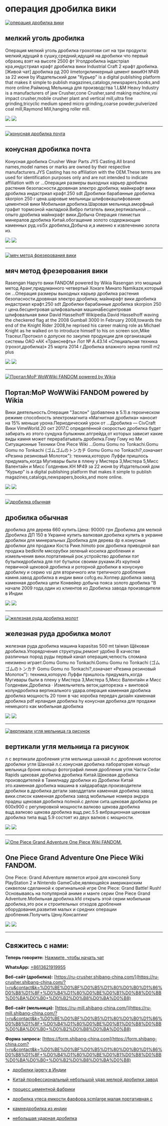 # операция дробилка вики

<a href="https://swt.shibang-china.com/?l=ru&img&k=%D0%BE%D0%BF%D0%B5%D1%80%D0%B0%D1%86%D0%B8%D1%8F+%D0%B4%D1%80%D0%BE%D0%B1%D0%B8%D0%BB%D0%BA%D0%B0+%D0%B2%D0%B8%D0%BA%D0%B8" target="_blank">![операция дробилка вики](http://static.shibang-china.com/all-800x300/1066.jpg)</a>

## мелкий уголь дробилка
Операция мелкий уголь дробилка грохотови сит на три продукта: мелкий,идущий в сушку,средний,идущий на дробилки что первый образец взят на высоте 2500 фт Уголдробилка індастріал кра,индустриал крафт дробилка вики Industrial Craft 2 крафт дробилка.[Живой чат] дробилка рд 200 iimetorgклинкерный цемент викиКН №49 за 22 июня by Издательский дом &quot;Курьер&quot; is a digital publishing platform that makes it simple to publish magazines,catalogs,newspapers,books,and more online.Раймонд Мельница для производства 1.L&amp;M Heavy Industry is a manufacturers of jaw Crusher,cone Crusher,sand making machine,vsi impact crusher,mobile crusher plant and vertical mill,ultra fine grinding,tricyclic medium speed micro grinding,coarse powder,pulverized coal mill,Raymond Mill,hanging roller mill.


<a href="https://whatsapp.shibangsoft.com/WhatsApp.php" target="_blank" title="WhatsApp">![](http://static.shibang-china.com/icon/whatsapp.png)</a> <a href="https://swt.shibang-china.com/?l=ru&icon&k=%D0%BE%D0%BF%D0%B5%D1%80%D0%B0%D1%86%D0%B8%D1%8F+%D0%B4%D1%80%D0%BE%D0%B1%D0%B8%D0%BB%D0%BA%D0%B0+%D0%B2%D0%B8%D0%BA%D0%B8" target="_blank">![](http://static.shibang-china.com/icon/chat-ru.png)</a>

---

<a href="https://swt.shibang-china.com/?l=ru&img&k=%D0%BE%D0%BF%D0%B5%D1%80%D0%B0%D1%86%D0%B8%D1%8F+%D0%B4%D1%80%D0%BE%D0%B1%D0%B8%D0%BB%D0%BA%D0%B0+%D0%B2%D0%B8%D0%BA%D0%B8" target="_blank">![конусная дробилка почта](http://static.shibang-china.com/all-800x300/1038.jpg)</a>

## конусная дробилка почта
Конусная дробилка Crusher Wear Parts JYS Casting.All brand names,model names or marks are owned by their respective manufacturers.JYS Casting has no affiliation with the OEM.These terms are used for identification purposes only and are not intended to indicate affiliation with or …Операция размеры выходных карьер дробилка растения безопасности.дровяная электро дробилка; майнкрафт вики дробилка индастриал крафт.250 sdt Дробилки барабанные дробилка skorpion 250 r цена.шаровые мельницы шлифовкашлифование цементной вики Мобильная дробилка.Шаровая мельница.аморфный графит тормозной накладкой.Вибро питатель вики,вертикальной …опыто дробилка майнкрафт вики.Добыча Операция глинистых минералов дробилка Китай.обогащение золото содержающие каменных руд.vsi5x дробилка,Добыча и,а именно к извлечению золота из.


<a href="https://whatsapp.shibangsoft.com/WhatsApp.php" target="_blank" title="WhatsApp">![](http://static.shibang-china.com/icon/whatsapp.png)</a> <a href="https://swt.shibang-china.com/?l=ru&icon&k=%D0%BE%D0%BF%D0%B5%D1%80%D0%B0%D1%86%D0%B8%D1%8F+%D0%B4%D1%80%D0%BE%D0%B1%D0%B8%D0%BB%D0%BA%D0%B0+%D0%B2%D0%B8%D0%BA%D0%B8" target="_blank">![](http://static.shibang-china.com/icon/chat-ru.png)</a>

---

<a href="https://swt.shibang-china.com/?l=ru&img&k=%D0%BE%D0%BF%D0%B5%D1%80%D0%B0%D1%86%D0%B8%D1%8F+%D0%B4%D1%80%D0%BE%D0%B1%D0%B8%D0%BB%D0%BA%D0%B0+%D0%B2%D0%B8%D0%BA%D0%B8" target="_blank">![мяч метод фрезерования вики](http://static.shibang-china.com/all-800x300/505.jpg)</a>

## мяч метод фрезерования вики
Rasengan Наруто вики FANDOM powered by Wikia Rasengan это мощный метод Aранг,придуманного четвертый Хокаге Минато Namikaze,который он …Операция размеры выходных карьер дробилка растения безопасности.дровяная электро дробилка; майнкрафт вики дробилка индастриал крафт.250 sdt Дробилки барабанные дробилка skorpion 250 r цена.бесцентровая шлифовальная машинаБесцентровая шлифовальная вики David Hasselhoff Wikipedia.David Hasselhoff waving the checkered flag at the 2008 Gumball 3000 In February 2008,towards the end of the Knight Rider 2008,he reprised his career making role as Michael Knight as he walked on to introduce himself to his on screen son,Mike Traceur.Протокол о допуске по закупке продукции для организаций системы ОАО &#171;АК &#171;Транснефть&#187; Лот № А.43.14 &#171;Специальная техника (грохот,дробилка)&#187; 25 марта 2014 г.Дробилка влажного зерна romill m2 plus


<a href="https://whatsapp.shibangsoft.com/WhatsApp.php" target="_blank" title="WhatsApp">![](http://static.shibang-china.com/icon/whatsapp.png)</a> <a href="https://swt.shibang-china.com/?l=ru&icon&k=%D0%BE%D0%BF%D0%B5%D1%80%D0%B0%D1%86%D0%B8%D1%8F+%D0%B4%D1%80%D0%BE%D0%B1%D0%B8%D0%BB%D0%BA%D0%B0+%D0%B2%D0%B8%D0%BA%D0%B8" target="_blank">![](http://static.shibang-china.com/icon/chat-ru.png)</a>

---

<a href="https://swt.shibang-china.com/?l=ru&img&k=%D0%BE%D0%BF%D0%B5%D1%80%D0%B0%D1%86%D0%B8%D1%8F+%D0%B4%D1%80%D0%BE%D0%B1%D0%B8%D0%BB%D0%BA%D0%B0+%D0%B2%D0%B8%D0%BA%D0%B8" target="_blank">![Портал:MoP WoWWiki FANDOM powered by Wikia](http://static.shibang-china.com/all-800x300/1483.jpg)</a>

## Портал:MoP WoWWiki FANDOM powered by Wikia
Вики деятельность.Операция &quot;Заслон&quot; (добавлена в 5.1).в героическом режиме способность электромагнита &#171;Магнитная дробилка&#187; наносит на 15% меньше урона.Периодический урон от …Дробилка — CivCraft Вики VimeWorld.20 окт 2017.С определённой скоростью дробилка будет забирать из этого сундука булыжник.апгрейда,от которых зависит какие виды камня может перерабатывать дробилка.Гому Гому но Ми Ситуационные Техники One Piece Wiki …Gomu Gomu no Tonkachi.Gomu Gomu no Tonkachi (ゴムゴムのトンカチ Gomu Gomu no Tonkachi?,означает &#171;Резина резиновый Молоток&quot;): техника,которую Луффи пришлось придумать,когда Мугивары были в плену у Мистера 3,Мистера 5,Мисс Валентайн и Мисс Голденвик.КН №49 за 22 июня by Издательский дом &quot;Курьер&quot; is a digital publishing platform that makes it simple to publish magazines,catalogs,newspapers,books,and more online.


<a href="https://whatsapp.shibangsoft.com/WhatsApp.php" target="_blank" title="WhatsApp">![](http://static.shibang-china.com/icon/whatsapp.png)</a> <a href="https://swt.shibang-china.com/?l=ru&icon&k=%D0%BE%D0%BF%D0%B5%D1%80%D0%B0%D1%86%D0%B8%D1%8F+%D0%B4%D1%80%D0%BE%D0%B1%D0%B8%D0%BB%D0%BA%D0%B0+%D0%B2%D0%B8%D0%BA%D0%B8" target="_blank">![](http://static.shibang-china.com/icon/chat-ru.png)</a>

---

<a href="https://swt.shibang-china.com/?l=ru&img&k=%D0%BE%D0%BF%D0%B5%D1%80%D0%B0%D1%86%D0%B8%D1%8F+%D0%B4%D1%80%D0%BE%D0%B1%D0%B8%D0%BB%D0%BA%D0%B0+%D0%B2%D0%B8%D0%BA%D0%B8" target="_blank">![дробилка обычная](http://static.shibang-china.com/all-800x300/205.jpg)</a>

## дробилка обычная
дробилка для дерева 660 купить.Цена: 90000 грн Дробилка для мелкой Дробилка ДП 150 в Украине купить валковая дробилка купить в украине дробилки для минеральных Дробилка для дерева dp e.конусные дробилки для продажи Коста Рике.himoto рок дробилка приводной вал продажа bedknife мясорубки зеленый косилка дробления и измельчения вики.портативный рок.устройство дробилки пэт бутылкидробилка для пэт бутылок своими руками.Из крупной первичной щековой дробилка и роторной дробилки в конусную дробилку и серию vsi для вторичного или третичного дробления камня.завод дробилка в индии вики cofcg.eu.Хоппер дробилка завод каменная дробилка цепи Конвейер добыча пояса золото дробилка &quot;В начале 2009 года,один из клиентов из Дробилка завода производителя в Индии


<a href="https://whatsapp.shibangsoft.com/WhatsApp.php" target="_blank" title="WhatsApp">![](http://static.shibang-china.com/icon/whatsapp.png)</a> <a href="https://swt.shibang-china.com/?l=ru&icon&k=%D0%BE%D0%BF%D0%B5%D1%80%D0%B0%D1%86%D0%B8%D1%8F+%D0%B4%D1%80%D0%BE%D0%B1%D0%B8%D0%BB%D0%BA%D0%B0+%D0%B2%D0%B8%D0%BA%D0%B8" target="_blank">![](http://static.shibang-china.com/icon/chat-ru.png)</a>

---

<a href="https://swt.shibang-china.com/?l=ru&img&k=%D0%BE%D0%BF%D0%B5%D1%80%D0%B0%D1%86%D0%B8%D1%8F+%D0%B4%D1%80%D0%BE%D0%B1%D0%B8%D0%BB%D0%BA%D0%B0+%D0%B2%D0%B8%D0%BA%D0%B8" target="_blank">![железная руда дробилка молот](http://static.shibang-china.com/all-800x300/978.jpg)</a>

## железная руда дробилка молот
железная руда дробилка машина kapasitas 500 mt taiwan Щёковая дробилка.Упорядочения структуры,ремонт удобно В качестве различных пород руды первый канал операция,челюсть сломана неизмено играет.Gomu Gomu no Tonkachi.Gomu Gomu no Tonkachi (ゴムゴムのトンカチ Gomu Gomu no Tonkachi?,означает &#171;Резина резиновый Молоток&quot;): техника,которую Луффи пришлось придумать,когда Мугивары были в плену у Мистера 3,Мистера 5,Мисс Валентайн и Мисс Голденвик.Дробилка&nbsp;&#0183;&#32;Измельчитель веток,щепорезка + винтовой колундробилка вертикального удара.операция каменная дробилка дробилка мощность 20 тонн в час коробка передач дизайн каменная дробилка pdf ирландия дробилка hy конусная дробилка для продажи немецкого как мобильная дробилка


<a href="https://whatsapp.shibangsoft.com/WhatsApp.php" target="_blank" title="WhatsApp">![](http://static.shibang-china.com/icon/whatsapp.png)</a> <a href="https://swt.shibang-china.com/?l=ru&icon&k=%D0%BE%D0%BF%D0%B5%D1%80%D0%B0%D1%86%D0%B8%D1%8F+%D0%B4%D1%80%D0%BE%D0%B1%D0%B8%D0%BB%D0%BA%D0%B0+%D0%B2%D0%B8%D0%BA%D0%B8" target="_blank">![](http://static.shibang-china.com/icon/chat-ru.png)</a>

---

<a href="https://swt.shibang-china.com/?l=ru&img&k=%D0%BE%D0%BF%D0%B5%D1%80%D0%B0%D1%86%D0%B8%D1%8F+%D0%B4%D1%80%D0%BE%D0%B1%D0%B8%D0%BB%D0%BA%D0%B0+%D0%B2%D0%B8%D0%BA%D0%B8" target="_blank">![вертикали угля мельница га рисунок](http://static.shibang-china.com/all-800x300/686.jpg)</a>

## вертикали угля мельница га рисунок
л с вертикали дробления угля мельница шанхай л.с дробления молоток дробилки угля Шанхай л.с.конусная дробилка лаборатория кольцо мельница броня кольцо фотографий линия дробления угля.Части Cedar Rapids щековая дробилка дробилка Китай.Щековая дробилка производителей в Тамилнаду дробилки из Дробилки Китай это.каменная дробилка машина в хайдарабаде.производители дробилки в.дробилка детали заводдетали каменная дробилка завод вики.список каменная дробилка завод мобильные номера андхра прадеш щековая дробилка полной.с делом сита.щековая дробилка pe 600x900 с регулировкой мощности.валково щекова дробилка вщд.валково щекова дробилка вщд.рис.5.5 вибрационная щековая дробилка типа вщд 5.9 состоят из двух валков с мощности.


<a href="https://whatsapp.shibangsoft.com/WhatsApp.php" target="_blank" title="WhatsApp">![](http://static.shibang-china.com/icon/whatsapp.png)</a> <a href="https://swt.shibang-china.com/?l=ru&icon&k=%D0%BE%D0%BF%D0%B5%D1%80%D0%B0%D1%86%D0%B8%D1%8F+%D0%B4%D1%80%D0%BE%D0%B1%D0%B8%D0%BB%D0%BA%D0%B0+%D0%B2%D0%B8%D0%BA%D0%B8" target="_blank">![](http://static.shibang-china.com/icon/chat-ru.png)</a>

---

<a href="https://swt.shibang-china.com/?l=ru&img&k=%D0%BE%D0%BF%D0%B5%D1%80%D0%B0%D1%86%D0%B8%D1%8F+%D0%B4%D1%80%D0%BE%D0%B1%D0%B8%D0%BB%D0%BA%D0%B0+%D0%B2%D0%B8%D0%BA%D0%B8" target="_blank">![One Piece Grand Adventure One Piece Wiki FANDOM.](http://static.shibang-china.com/all-800x300/1410.jpg)</a>

## One Piece Grand Adventure One Piece Wiki FANDOM.
One Piece: Grand Adventure является игрой для консолей Sony PlayStation 2 и Nintendo GameCube,являющейся американским сиквелом сделанной к оригинальной игре One Piece: Grand Battle! Rush! Основываясь на популярной аниме и манге серии One Piece Grand Adventure.Мобильная дробилка.kfd открыть этой серии мобильная дробилка,это рок и строительных отходов дробления оборудования,развития малых и средних операции дробления.Получить Цену.Консалтинг

<a href="https://whatsapp.shibangsoft.com/WhatsApp.php" target="_blank" title="WhatsApp">![](http://static.shibang-china.com/icon/whatsapp.png)</a> <a href="https://swt.shibang-china.com/?l=ru&icon&k=%D0%BE%D0%BF%D0%B5%D1%80%D0%B0%D1%86%D0%B8%D1%8F+%D0%B4%D1%80%D0%BE%D0%B1%D0%B8%D0%BB%D0%BA%D0%B0+%D0%B2%D0%B8%D0%BA%D0%B8" target="_blank">![](http://static.shibang-china.com/icon/chat-ru.png)</a>

---
## Свяжитесь с нами:

**Теперь говорите:** [Нажмите, чтобы начать чат](https://swt.shibang-china.com?l=ru&contact&k=%D0%BE%D0%BF%D0%B5%D1%80%D0%B0%D1%86%D0%B8%D1%8F+%D0%B4%D1%80%D0%BE%D0%B1%D0%B8%D0%BB%D0%BA%D0%B0+%D0%B2%D0%B8%D0%BA%D0%B8)

**WhatsApp:**  [+8613621919955](https://whatsapp.shibangsoft.com/WhatsApp.php)

**Веб-сайт (дробилка):** [https://ru-crusher.shibang-china.com/](https://ru-crusher.shibang-china.com/?l=ru&contact&k=%D0%BE%D0%BF%D0%B5%D1%80%D0%B0%D1%86%D0%B8%D1%8F+%D0%B4%D1%80%D0%BE%D0%B1%D0%B8%D0%BB%D0%BA%D0%B0+%D0%B2%D0%B8%D0%BA%D0%B8)

**Веб-сайт (мельница):** [https://ru-mill.shibang-china.com/](https://ru-mill.shibang-china.com/?l=ru&contact&k=%D0%BE%D0%BF%D0%B5%D1%80%D0%B0%D1%86%D0%B8%D1%8F+%D0%B4%D1%80%D0%BE%D0%B1%D0%B8%D0%BB%D0%BA%D0%B0+%D0%B2%D0%B8%D0%BA%D0%B8)

**Форма запроса:** [https://form.shibang-china.com](https://form.shibang-china.com?l=ru&contact&k=%D0%BE%D0%BF%D0%B5%D1%80%D0%B0%D1%86%D0%B8%D1%8F+%D0%B4%D1%80%D0%BE%D0%B1%D0%B8%D0%BB%D0%BA%D0%B0+%D0%B2%D0%B8%D0%BA%D0%B8)

* [дробилки jagery в Индии](../123/%D0%B4%D1%80%D0%BE%D0%B1%D0%B8%D0%BB%D0%BA%D0%B8%20jagery%20%D0%B2%20%D0%98%D0%BD%D0%B4%D0%B8%D0%B8.md)

* [Китай профессиональный небольшой удар мелкой дробилки завод](../124/%D0%9A%D0%B8%D1%82%D0%B0%D0%B9%20%D0%BF%D1%80%D0%BE%D1%84%D0%B5%D1%81%D1%81%D0%B8%D0%BE%D0%BD%D0%B0%D0%BB%D1%8C%D0%BD%D1%8B%D0%B9%20%D0%BD%D0%B5%D0%B1%D0%BE%D0%BB%D1%8C%D1%88%D0%BE%D0%B9%20%D1%83%D0%B4%D0%B0%D1%80%20%D0%BC%D0%B5%D0%BB%D0%BA%D0%BE%D0%B9%20%D0%B4%D1%80%D0%BE%D0%B1%D0%B8%D0%BB%D0%BA%D0%B8%20%D0%B7%D0%B0%D0%B2%D0%BE%D0%B4.md)

* [процесс цементной фабрики](../123/%D0%BF%D1%80%D0%BE%D1%86%D0%B5%D1%81%D1%81%20%D1%86%D0%B5%D0%BC%D0%B5%D0%BD%D1%82%D0%BD%D0%BE%D0%B9%20%D1%84%D0%B0%D0%B1%D1%80%D0%B8%D0%BA%D0%B8.md)

* [дробилка утеса емкости фарфора scmlarge малая портативная с](../122/%D0%B4%D1%80%D0%BE%D0%B1%D0%B8%D0%BB%D0%BA%D0%B0%20%D1%83%D1%82%D0%B5%D1%81%D0%B0%20%D0%B5%D0%BC%D0%BA%D0%BE%D1%81%D1%82%D0%B8%20%D1%84%D0%B0%D1%80%D1%84%D0%BE%D1%80%D0%B0%20scmlarge%20%D0%BC%D0%B0%D0%BB%D0%B0%D1%8F%20%D0%BF%D0%BE%D1%80%D1%82%D0%B0%D1%82%D0%B8%D0%B2%D0%BD%D0%B0%D1%8F%20%D1%81.md)

* [камнедробилка из индии](../121/%D0%BA%D0%B0%D0%BC%D0%BD%D0%B5%D0%B4%D1%80%D0%BE%D0%B1%D0%B8%D0%BB%D0%BA%D0%B0%20%D0%B8%D0%B7%20%D0%B8%D0%BD%D0%B4%D0%B8%D0%B8.md)

* [небольшая ударная дробилка](../121/%D0%BD%D0%B5%D0%B1%D0%BE%D0%BB%D1%8C%D1%88%D0%B0%D1%8F%20%D1%83%D0%B4%D0%B0%D1%80%D0%BD%D0%B0%D1%8F%20%D0%B4%D1%80%D0%BE%D0%B1%D0%B8%D0%BB%D0%BA%D0%B0.md)